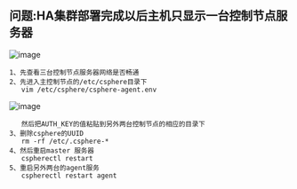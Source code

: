 ## 问题:HA集群部署完成以后主机只显示一台控制节点服务器
![image](https://github.com/lyz-970124/work/blob/master/%E5%9B%BE%E7%89%87/%E5%8F%AA%E6%98%BE%E7%A4%BA%E4%B8%80%E5%8F%B0%E4%B8%BB%E6%9C%BA.png)

	1、先查看三台控制节点服务器网络是否畅通
	2、先进入主控制节点的/etc/csphere目录下
	   vim /etc/csphere/csphere-agent.env
![image](https://github.com/lyz-970124/work/blob/master/%E5%9B%BE%E7%89%87/%E4%B8%BB%E6%8E%A7%E8%8A%82%E7%82%B9.png)

	   然后把AUTH_KEY的值粘贴到另外两台控制节点的相应的目录下
	3、删除csphere的UUID
	   rm -rf /etc/.csphere-*
	4、然后重启master 服务器  
	   cspherectl restart
	5、重启另外两台的agent服务
	   cspherectl restart agent

